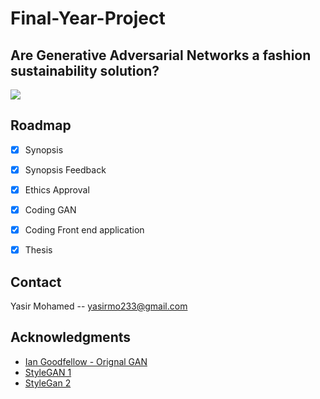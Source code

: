 # Final-Year-Project
## Are Generative Adversarial Networks a fashion sustainability solution?
![](https://cdn.cnn.com/cnnnext/dam/assets/191010145917-01-sustainability-fashion-month-full-169.jpg)


<!-- ROADMAP -->
## Roadmap

- [x] Synopsis
- [x] Synopsis Feedback
- [x] Ethics Approval
- [x] Coding GAN
- [x] Coding Front end application
- [x] Thesis 


<!-- CONTACT -->
## Contact

Yasir Mohamed -- yasirmo233@gmail.com

<!-- ACKNOWLEDGMENTS -->

## Acknowledgments


* [Ian Goodfellow - Orignal GAN](https://arxiv.org/pdf/1406.2661.pdf)
* [StyleGAN 1](https://arxiv.org/pdf/1812.04948.pdft)
* [StyleGan 2](https://arxiv.org/pdf/1912.04958.pdf)

